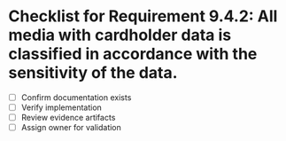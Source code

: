 # Checklist for Requirement 9.4.2: All media with cardholder data is classified in accordance with the sensitivity of the data.

- [ ] Confirm documentation exists
- [ ] Verify implementation
- [ ] Review evidence artifacts
- [ ] Assign owner for validation
